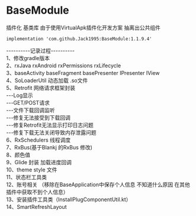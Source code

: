 # BaseModule
插件化 基类库
由于使用VirtualApk插件化开发方案 抽离出公共组件</br>

```
implementation 'com.github.Jack1995:BaseModule:1.1.9.4'
```

----------记录过程----------</br>
1、修改gradle版本 </br>
2、rxJava rxAndroid rxPermissions rxLifecycle </br>
3、baseActivity baseFragment basePresenter IPresenter IView </br>
4、SoLoaderUtil 动态加载 .so文件</br>
5、Retrofit 网络请求框架封装</br>
---Log显示   </br>
---GET/POST请求</br>
---文件下载回调监听</br>
---修复无法接受到下载回调</br>
---修复Retrofit无法显示打印日志问题</br>
---修复下载无法关闭导致内存泄露问题</br>
6、RxSchedulers 线程调度</br>
7、RxBus(基于Blankj 的RxBus 修改)</br>
8、颜色值</br>
9、Glide 封装 加载进度回调</br>
10、theme style 文件</br>
11、状态栏工具类</br>
12、账号相关 （移除在BaseApplication中保存个人信息 不知道什么原因 在其他插件中获取不到个人信息）</br>
13、安装插件工具类（InstallPlugComponentUtil.kt）</br>
14、SmartRefreshLayout</br>
